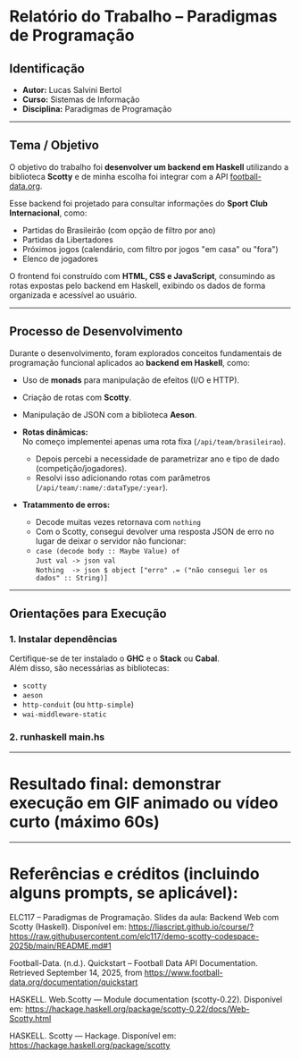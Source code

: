 # Relatório do Trabalho – Paradigmas de Programação

## Identificação

- **Autor:** Lucas Salvini Bertol  
- **Curso:** Sistemas de Informação  
- **Disciplina:** Paradigmas de Programação  

---

## Tema / Objetivo

O objetivo do trabalho foi **desenvolver um backend em Haskell** utilizando a biblioteca **Scotty** e de minha escolha foi integrar com a API [football-data.org](https://www.football-data.org/).  

Esse backend foi projetado para consultar informações do **Sport Club Internacional**, como:  
- Partidas do Brasileirão (com opção de filtro por ano)  
- Partidas da Libertadores  
- Próximos jogos (calendário, com filtro por jogos "em casa" ou "fora")  
- Elenco de jogadores  

O frontend foi construído com **HTML, CSS e JavaScript**, consumindo as rotas expostas pelo backend em Haskell, exibindo os dados de forma organizada e acessível ao usuário.  

---

## Processo de Desenvolvimento

Durante o desenvolvimento, foram explorados conceitos fundamentais de programação funcional aplicados ao **backend em Haskell**, como:  
- Uso de **monads** para manipulação de efeitos (I/O e HTTP).  
- Criação de rotas com **Scotty**.  
- Manipulação de JSON com a biblioteca **Aeson**.  

- **Rotas dinâmicas:**  
  No começo implementei apenas uma rota fixa (`/api/team/brasileirao`).  
  - Depois percebi a necessidade de parametrizar ano e tipo de dado (competição/jogadores).  
  - Resolvi isso adicionando rotas com parâmetros (`/api/team/:name/:dataType/:year`).

- **Tratammento de erros:**
  - Decode muitas vezes retornava com `nothing`
  - Com o Scotty, consegui devolver uma resposta JSON de erro no lugar de deixar o servidor não funcionar:
  - `case (decode body :: Maybe Value) of`\
    `Just val -> json val`\
    `Nothing  -> json $ object ["erro" .= ("não consegui ler os dados" :: String)]`


---

## Orientações para Execução

### 1. Instalar dependências
Certifique-se de ter instalado o **GHC** e o **Stack** ou **Cabal**.  
Além disso, são necessárias as bibliotecas:  
- `scotty`  
- `aeson`  
- `http-conduit` (ou `http-simple`)  
- `wai-middleware-static`

### 2. runhaskell main.hs

---

# Resultado final: demonstrar execução em GIF animado ou vídeo curto (máximo 60s)

---

# Referências e créditos (incluindo alguns prompts, se aplicável): 

ELC117 – Paradigmas de Programação. Slides da aula: Backend Web com Scotty (Haskell). Disponível em: https://liascript.github.io/course/?https://raw.githubusercontent.com/elc117/demo-scotty-codespace-2025b/main/README.md#1

Football-Data. (n.d.). Quickstart – Football Data API Documentation. Retrieved September 14, 2025, from https://www.football-data.org/documentation/quickstart

HASKELL. Web.Scotty — Module documentation (scotty-0.22). Disponível em: https://hackage.haskell.org/package/scotty-0.22/docs/Web-Scotty.html

HASKELL. Scotty — Hackage. Disponível em: https://hackage.haskell.org/package/scotty

